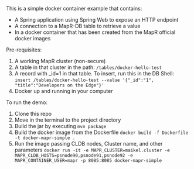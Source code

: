 This is a simple docker container example that contains:
- A Spring application using Spring Web to expose an HTTP endpoint
- A connection to a MapR-DB table to retrieve a value
- In a docker container that has been created from the MapR official docker images


Pre-requisites:
1. A working MapR cluster (non-secure)
2. A table in that cluster in the path: `/tables/docker-hello-test`
3. A record with _id=1 in that table. To insert, run this in the DB Shell: `insert /tables/docker-hello-test --value '{"_id":"1", "title":"Developers on the Edge"}'`
4. Docker up and running in your computer

To run the demo:

1. Clone this repo
2. Move in the terminal to the project directory 
3. Build the jar by executing `mvn package`
4. Build the docker image from the Dockerfile `docker build -f Dockerfile -t docker-mapr-simple . `
5. Run the image passing CLDB nodes, Cluster name, and other parameters `docker run -it -e MAPR_CLUSTER=maikel.cluster -e MAPR_CLDB_HOSTS=psnode90,psnode91,psnode92 -e MAPR_CONTAINER_USER=mapr -p 8085:8085 docker-mapr-simple`